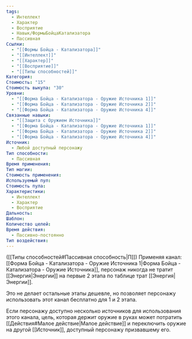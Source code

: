 ```yaml
---
tags:
  - Интеллект
  - Характер
  - Восприятие
  - Навык/ФормыБойцаКатализатора
  - Пассивная
Ссылки:
  - "[[Формы Бойца - Катализатора]]"
  - "[[Интеллект]]"
  - "[[Характер]]"
  - "[[Восприятие]]"
  - "[[Типы способностей]]"
Категория: 
Стоимость: "15"
Стоимость выкупа: "30"
Уровни:
  - "[[Форма Бойца - Катализатора - Оружие Источника 1]]"
  - "[[Форма Бойца - Катализатора - Оружие Источника 2]]"
  - "[[Форма Бойца - Катализатора - Оружие Источника 4]]"
Связанные навыки:
  - "[[Защита с Оружием Источника]]"
  - "[[Форма Бойца - Катализатора - Оружие Источника 1]]"
  - "[[Форма Бойца - Катализатора - Оружие Источника 2]]"
  - "[[Форма Бойца - Катализатора - Оружие Источника 4]]"
Источник:
  - Любой доступный персонажу
Тип способности:
  - Пассивная
Время применения: 
Тип магии: 
Стоимость применения: 
Используемый пул: 
Стоимость пула: 
Характеристики:
  - Интеллект
  - Характер
  - Восприятие
Дальность: 
Шаблон: 
Количество целей: 
Время действия:
  - Пассивно-постоянно
Тип воздействия:
---
```

([[Типы способностей#Пассивная способность|П]]) Применяя канал: [[Форма Бойца - Катализатора - Оружие Источника 1|Форма Бойца - Катализатора - Оружие Источника]], персонаж никогда не тратит [[Энергия|Энергии]] на первые 2 этапа по таблице трат [[Энергия|Энергии]]. 

Это не делает остальные этапы дешевле, но позволяет персонажу использовать этот канал бесплатно для 1 и 2 этапа. 

Если персонажу доступно несколько источников для использования этого канала, цель, которая держит оружие в руках может потратить [[Действия#Малое действие|Малое действие]] и переключить оружие на другой [[Источник]], доступный персонажу призвавшему его. 